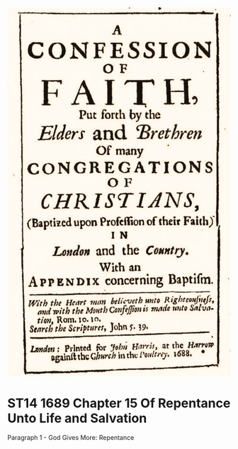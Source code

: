 <img class="intro-right" src="../images/art-1689.png">

# ST14 1689 Chapter 15 Of Repentance Unto Life and Salvation

Paragraph 1 - God Gives More: Repentance

